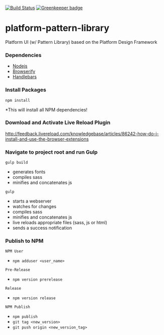[![Build Status](https://travis-ci.org/ushahidi/platform-pattern-library.svg?branch=master)](https://travis-ci.org/ushahidi/platform-pattern-library) [![Greenkeeper badge](https://badges.greenkeeper.io/ushahidi/platform-pattern-library.svg)](https://greenkeeper.io/)

# platform-pattern-library
Platform UI (w/ Pattern Library) based on the Platform Design Framework

### Dependencies
* [Nodejs](https://nodejs.org/en/)
* [Browserify](http://browserify.org/)
* [Handlebars](http://handlebarsjs.com/)

### Install Packages
`npm install`

*This will install all NPM dependencies!

### Download and Activate Live Reload Plugin

http://feedback.livereload.com/knowledgebase/articles/86242-how-do-i-install-and-use-the-browser-extensions

### Navigate to project root and run Gulp

`gulp build`

* generates fonts
* compiles sass
* minifies and concatenates js

`gulp`

* starts a webserver
* watches for changes
* compiles sass
* minifies and concatenates js
* live reloads appropriate files (sass, js or html)
* sends a success notification

### Publish to NPM

`NPM User`
* ```npm adduser <user_name>```

`Pre-Release`
* ```npm version prerelease```

`Release`
* ```npm version release```

`NPM Publish`
* ```npm publish```
* ```git tag <new_version>```
* ```git push origin <new_version_tag>```
